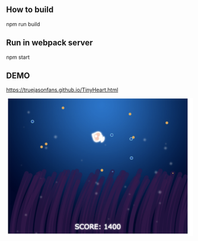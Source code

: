 ## How to build
npm run build
## Run in webpack server
npm start
## DEMO
https://truejasonfans.github.io/TinyHeart.html

![](tiny_fish.png)
